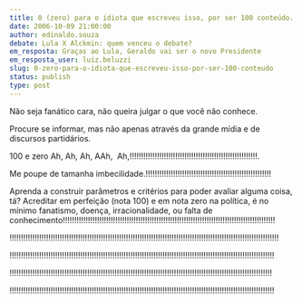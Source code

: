 ```yaml
---
title: 0 (zero) para o idiota que escreveu isso, por ser 100 conteúdo. 
date: 2006-10-09 21:00:00
author: edinaldo.souza
debate: Lula X Alckmin: quem venceu o debate?
em_resposta: Graças ao Lula, Geraldo vai ser o novo Presidente
em_resposta_user: luiz.beluzzi
slug: 0-zero-para-o-idiota-que-escreveu-isso-por-ser-100-conteudo
status: publish 
type: post
---
```


Não seja fanático cara, não queira julgar o que você não conhece. 


Procure se informar, mas não apenas através da grande mídia e de discursos partidários. 


100 e zero Ah, Ah, Ah, AAh,  Ah,!!!!!!!!!!!!!!!!!!!!!!!!!!!!!!!!!!!!!!!!!!!!!!!!!!!!!!!!. 


Me poupe de tamanha imbecilidade.!!!!!!!!!!!!!!!!!!!!!!!!!!!!!!!!!!!!!!!!!!!!!!!!!!!!!!!


Aprenda a construir parâmetros e critérios para poder avaliar alguma coisa, tá? Acreditar em perfeição (nota 100) e em nota zero na política, é no mínimo fanatismo, doença, irracionalidade, ou falta de conhecimento!!!!!!!!!!!!!!!!!!!!!!!!!!!!!!!!!!!!!!!!!!!!!!!!!!!!!!!!!!!!!!!!!!!!!!!!!!!!!!!!!!!!!!!!!!!!!


!!!!!!!!!!!!!!!!!!!!!!!!!!!!!!!!!!!!!!!!!!!!!!!!!!!!!!!!!!!!!!!!!!!!!!!!!!!!!!!!!!!!!!!!!!!!!!!!!!!!!!!!!!!!!!!!!!!!!!


!!!!!!!!!!!!!!!!!!!!!!!!!!!!!!!!!!!!!!!!!!!!!!!!!!!!!!!!!!!!!!!!!!!!!!!!!!!!!!!!!!!!!!!!!!!!!!!!!!!!!!!!!!!!!!!!!!!!


!!!!!!!!!!!!!!!!!!!!!!!!!!!!!!!!!!!!!!!!!!!!!!!!!!!!!!!!!!!!!!!!!!!!!!!!!!!!!!!!!!!!!!!!!!!!!!!!!!!!!!!!!!!!!!!!!!!


!!!!!!!!!!!!!!!!!!!!!!!!!!!!!!!!!!!!!!!!!!!!!!!!!!!!!!!!!!!!!!!!!!!!!!!!!!!!!!!!!!!!!!!!!!!!!!!!!!!!!!!!!!!!!!!!!!!!   


